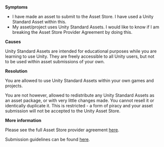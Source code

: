 
        

<span class="wysiwyg-underline">**Symptoms** </span>

*   <span>I have made an asset to submit to the Asset Store. I have used a Unity Standard Asset within this.</span>
*   <span>My asset/project uses Unity Standard Assets. I would like to know if I am breaking the Asset Store Provider Agreement by doing this.</span>

<span class="wysiwyg-underline">**Causes** </span>

<span>Unity Standard Assets are intended for educational purposes while you are learning to use Unity. They are freely accessible to all Unity users, but not to be used within asset submissions of your own.  
</span>

<span class="wysiwyg-underline">**Resolution** </span>

<span>You are allowed to use Unity Standard Assets within your own games and projects. </span>

<span>You are not however, allowed to redistribute any Unity Standard Assets as an asset package, or with very little changes made. You cannot resell it or identically duplicate it. This is restricted - a form of piracy and your asset submission will not be accepted to the Unity Asset Store.</span>

<span class="wysiwyg-underline">**More information** </span>

Please see the full Asset Store provider agreement [here](https://unity3d.com/legal/as_provider).

Submission guidelines can be found [here](https://www.assetstore.unity3d.com/docs/Asset_Store_Promotional_Asset_Guidelines_1.0.pdf).

      